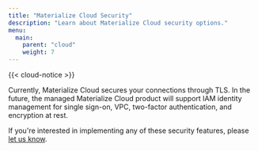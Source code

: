 ```yaml
---
title: "Materialize Cloud Security"
description: "Learn about Materialize Cloud security options."
menu:
  main:
    parent: "cloud"
    weight: 7
---
```


{{< cloud-notice >}}

Currently, Materialize Cloud secures your connections through TLS. In the future, the managed Materialize Cloud product will support IAM identity management for single sign-on, VPC, two-factor authentication, and encryption at rest.

If you're interested in implementing any of these security features, please [let us know](../support).

<!-- Are all of these managed, or will some of them be available to the free product? -->
